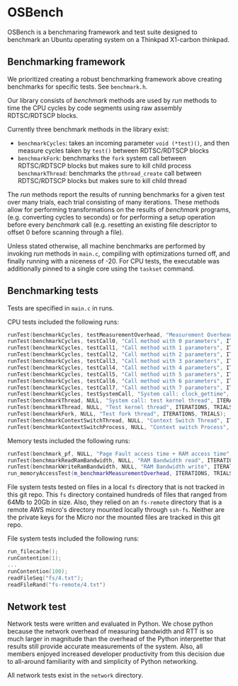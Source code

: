# OSBench
OSBench is a benchmaring framework and test suite designed to benchmark an Ubuntu operating system on a Thinkpad X1-carbon thinkpad.

## Benchmarking framework
We prioritized creating a robust benchmarking framework above creating benchmarks for specific tests. See `benchmark.h`. 

Our library consists of _benchmark_ methods are used by _run_ methods to time the CPU cycles by code segments using raw assembly RDTSC/RDTSCP blocks. 

Currently three benchmark methods in the library exist:
- `benchmarkCycles`: takes an incoming parameter `void (*test)()`, and then measure cycles taken by `test()` between RDTSC/RDTSCP blocks
- `benchmarkFork`: benchmarks the `fork` system call between RDTSC/RDTSCP blocks but makes sure to kill child process
`benchmarkThread`: benchmarks the `pthread_create` call between RDTSC/RDTSCP blocks but makes sure to kill child thread

The _run_ methods report the results of running benchmarks for a given test over many trials, each trial consisting of many iterations. These methods allow for performing transformations on the results of _benchmark_ programs, (e.g. converting cycles to seconds) or for performing a setup operation before every _benchmark_ call (e.g. resetting an existing file descriptor to offset 0 before scanning through a file).

Unless stated otherwise, all machine benchmarks are performed by invoking _run_ methods in `main.c`, compiling with optimizations turned off, and finally running with a niceness of -20. For CPU tests, the executable was additionally pinned to a single core using the `taskset` command.

## Benchmarking tests
Tests are specified in `main.c` in runs.

CPU tests included the following runs:

```c++
runTest(benchmarkCycles, testMeasurementOverhead, "Measurement Overhead", ITERATIONS, TRIALS);
runTest(benchmarkCycles, testCall0, "Call method with 0 parameters", ITERATIONS, TRIALS);
runTest(benchmarkCycles, testCall1, "Call method with 1 parameters", ITERATIONS, TRIALS);
runTest(benchmarkCycles, testCall2, "Call method with 2 parameters", ITERATIONS, TRIALS);
runTest(benchmarkCycles, testCall3, "Call method with 3 parameters", ITERATIONS, TRIALS);
runTest(benchmarkCycles, testCall4, "Call method with 4 parameters", ITERATIONS, TRIALS);
runTest(benchmarkCycles, testCall5, "Call method with 5 parameters", ITERATIONS, TRIALS);
runTest(benchmarkCycles, testCall6, "Call method with 6 parameters", ITERATIONS, TRIALS);
runTest(benchmarkCycles, testCall7, "Call method with 7 parameters", ITERATIONS, TRIALS);
runTest(benchmarkCycles, testSystemCall, "System call: clock_gettime", ITERATIONS, TRIALS);
runTest(benchmarkThread, NULL, "System call: test kernel thread", ITERATIONS, TRIALS);
runTest(benchmarkThread, NULL, "Test kernel thread", ITERATIONS, TRIALS);
runTest(benchmarkFork, NULL, "Test fork thread", ITERATIONS, TRIALS);
runTest(benchmarkContextSwitchThread, NULL, "Context Switch Thread", ITERATIONS, TRIALS);
runTest(benchmarkContextSwitchProcess, NULL, "Context switch Process", ITERATIONS, TRIALS);
```

Memory tests included the following runs:
```c++ 
runTest(benchmark_pf, NULL, "Page Fault access time + RAM access time", ITERATIONS, TRIALS); 
runTest(benchmarkReadRamBandwidth, NULL, "RAM Bandwidth read", ITERATIONS, TRIALS);
runTest(benchmarkWriteRamBandwidth, NULL, "RAM Bandwidth write", ITERATIONS, TRIALS);
run_memoryAccessTest(m_benchmarkMeasurementOverhead, ITERATIONS, TRIALS, 600000, 1024);
```

File system tests tested on files in a local `fs` directory that is not tracked in this git repo. This `fs` directory contained hundreds of files that ranged from 64Mb to 20Gb in size. Also, they relied on an `fs-remote` directory that is a remote AWS micro's directory mounted locally through `ssh-fs`. Neither are the private keys for the Micro nor the mounted files are tracked in this git repo.

File system tests included the following runs:
```c++
run_filecache();
runContention(1);
...
runContention(100);
readFileSeq("fs/4.txt");
readFileRand("fs-remote/4.txt")
```


## Network test
Network tests were written and evaluated in Python. We chose python because the network overhead of measuring bandwidth and RTT is so much larger in magnitude than the overhead of the Python interpretter that results still provide accurate measurements of the system. Also, all members enjoyed increased developer productivity from this decision due to all-around familiarity with and simplicity of Python networking. 

All network tests exist in the `network` directory.
